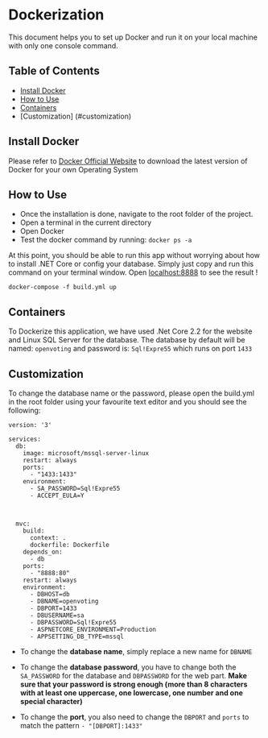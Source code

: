# Dockerization
This document helps you to set up Docker and run it on your local machine with only one console command.

## Table of Contents
- [Install Docker](#install-docker)
- [How to Use](#how-to-use)
- [Containers](#containers)
- [Customization] (#customization)


## Install Docker
Please refer to [Docker Official Website](https://www.docker.com/) to download the latest version of Docker for your own Operating System

## How to Use
- Once the installation is done, navigate to the root folder of the project.
- Open a terminal in the current directory
- Open Docker
- Test the docker command by running: ``` docker ps -a ```

At this point, you should be able to run this app without worrying about how to install .NET Core or config your database. Simply just copy and run this command on your terminal window. Open [localhost:8888](http:localhost:8888) to see the result !

```docker-compose -f build.yml up```

## Containers
To Dockerize this application, we have used .Net Core 2.2 for the website and Linux SQL Server for the database. The database by default will be named: ``openvoting`` and password is: ```Sql!Expre55``` which runs on port ```1433```

## Customization
To change the database name or the password, please open the build.yml in the root folder using your favourite text editor and you should see the following:


```
version: '3'

services:
  db:
    image: microsoft/mssql-server-linux
    restart: always
    ports:
      - "1433:1433"
    environment:
      - SA_PASSWORD=Sql!Expre55
      - ACCEPT_EULA=Y



  mvc:
    build:
      context: .
      dockerfile: Dockerfile
    depends_on:
      - db
    ports:
      - "8888:80"
    restart: always
    environment:
      - DBHOST=db
      - DBNAME=openvoting
      - DBPORT=1433
      - DBUSERNAME=sa
      - DBPASSWORD=Sql!Expre55
      - ASPNETCORE_ENVIRONMENT=Production
      - APPSETTING_DB_TYPE=mssql

```

* To change the **database name**, simply replace a new name for ```DBNAME```

* To change the **database password**, you have to change both the ```SA_PASSWORD``` for the database and ```DBPASSWORD``` for the web part. **Make sure that your password is strong enough (more than 8 characters with at least one uppercase, one lowercase, one number and one special character)**

* To change the **port**, you also need to change the ```DBPORT``` and ```ports``` to match the pattern ```- "[DBPORT]:1433"```
